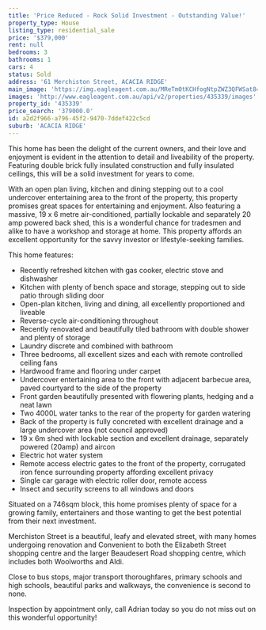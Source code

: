 ```yaml
---
title: 'Price Reduced - Rock Solid Investment - Outstanding Value!'
property_type: House
listing_type: residential_sale
price: '$379,000'
rent: null
bedrooms: 3
bathrooms: 1
cars: 4
status: Sold
address: '61 Merchiston Street, ACACIA RIDGE'
main_image: 'https://img.eagleagent.com.au/MReTm0tKCHfogNtpZWZ3QFWSat8=/1280x854/smart/https://s3-us-west-2.amazonaws.com/eagleagent-orig/images/6823372/120744353-image-M.jpg'
images: 'http://www.eagleagent.com.au/api/v2/properties/435339/images'
property_id: '435339'
price_search: '379000.0'
id: a2d2f966-a796-45f2-9470-7ddef422c5cd
suburb: 'ACACIA RIDGE'
---
```

This home has been the delight of the current owners, and their love and enjoyment is evident in the attention to detail and liveability of the property. Featuring double brick fully insulated construction and fully insulated ceilings, this will be a solid investment for years to come.

With an open plan living, kitchen and dining stepping out to a cool undercover entertaining area to the front of the property, this property promises great spaces for entertaining and enjoyment. Also featuring a massive, 19 x 6 metre air-conditioned, partially lockable and separately 20 amp powered back shed, this is a wonderful chance for tradesmen and alike to have a workshop and storage at home. This property affords an excellent opportunity for the savvy investor or lifestyle-seeking families.

This home features:

*  Recently refreshed kitchen with gas cooker, electric stove and dishwasher
*  Kitchen with plenty of bench space and storage, stepping out to side patio through sliding door
*  Open-plan kitchen, living and dining, all excellently proportioned and liveable
*  Reverse-cycle air-conditioning throughout
*  Recently renovated and beautifully tiled bathroom with double shower and plenty of storage
*  Laundry discrete and combined with bathroom
*  Three bedrooms, all excellent sizes and each with remote controlled ceiling fans
*  Hardwood frame and flooring under carpet
*  Undercover entertaining area to the front with adjacent barbecue area, paved courtyard to the side of the property
*  Front garden beautifully presented with flowering plants, hedging and a neat lawn
*  Two 4000L water tanks to the rear of the property for garden watering
*  Back of the property is fully concreted with excellent drainage and a large undercover area (not council approved)
*  19 x 6m shed with lockable section and excellent drainage, separately powered (20amp) and aircon
*  Electric hot water system
*  Remote access electric gates to the front of the property, corrugated iron fence surrounding property affording excellent privacy
*  Single car garage with electric roller door, remote access
*  Insect and security screens to all windows and doors

Situated on a 746sqm block, this home promises plenty of space for a growing family, entertainers and those wanting to get the best potential from their next investment.

Merchiston Street is a beautiful, leafy and elevated street, with many homes undergoing renovation and Convenient to both the Elizabeth Street shopping centre and the larger Beaudesert Road shopping centre, which includes both Woolworths and Aldi.

Close to bus stops, major transport thoroughfares, primary schools and high schools, beautiful parks and walkways, the convenience is second to none.

Inspection by appointment only, call Adrian today so you do not miss out on this wonderful opportunity!